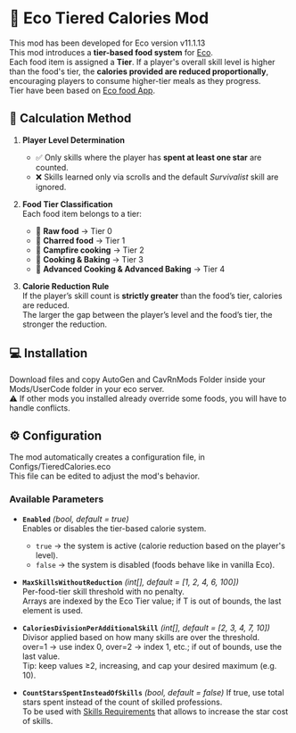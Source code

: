 # 🍅​ Eco Tiered Calories Mod

This mod has been developed for Eco version v11.1.13  
This mod introduces a **tier-based food system** for [Eco](https://www.strangeloopgames.com/eco/).  
Each food item is assigned a **Tier**. If a player's overall skill level is higher than the food's tier, the **calories provided are reduced proportionally**, encouraging players to consume higher-tier meals as they progress.  
Tier have been based on [Eco food App](https://ecofood.app/calculator/).

## 🧮 Calculation Method

1. **Player Level Determination**  
   - ✅ Only skills where the player has **spent at least one star** are counted.  
   - ❌ Skills learned only via scrolls and the default *Survivalist* skill are ignored.  

2. **Food Tier Classification**  
   Each food item belongs to a tier:  
   - 🌽 **Raw food** → Tier 0  
   - 🍖 **Charred food** → Tier 1  
   - 🥗 **Campfire cooking** → Tier 2  
   - 🍱 **Cooking & Baking** → Tier 3  
   - 🍔 **Advanced Cooking & Advanced Baking** → Tier 4  

3. **Calorie Reduction Rule**  
   If the player’s skill count is **strictly greater** than the food’s tier, calories are reduced.  
   The larger the gap between the player’s level and the food’s tier, the stronger the reduction.  

## 💻 Installation

Download files and copy AutoGen and CavRnMods Folder inside your Mods/UserCode folder in your eco server.  
⚠️​ If other mods you installed already override some foods, you will have to handle conflicts.  

## ⚙️ Configuration

The mod automatically creates a configuration file, in Configs/TieredCalories.eco   
This file can be edited to adjust the mod's behavior.  

### Available Parameters

- **`Enabled`** *(bool, default = true)*  
  Enables or disables the tier-based calorie system.  
  - `true` → the system is active (calorie reduction based on the player's level).  
  - `false` → the system is disabled (foods behave like in vanilla Eco).  

- **`MaxSkillsWithoutReduction`** *(int[], default = [1, 2, 4, 6, 100])*  
  Per-food-tier skill threshold with no penalty.  
  Arrays are indexed by the Eco Tier value; if T is out of bounds, the last element is used.  

- **`CaloriesDivisionPerAdditionalSkill`** *(int[], default = [2, 3, 4, 7, 10])*
  Divisor applied based on how many skills are over the threshold.  
  over=1 → use index 0, over=2 → index 1, etc.; if out of bounds, use the last value.  
  Tip: keep values ≥2, increasing, and cap your desired maximum (e.g. 10).  
  
- **`CountStarsSpentInsteadOfSkills`** *(bool, default = false)*
  If true, use total stars spent instead of the count of skilled professions.  
  To be used with [Skills Requirements](https://github.com/Thibault-Brocheton/eco-skills-requirements) that allows to increase the star cost of skills.
